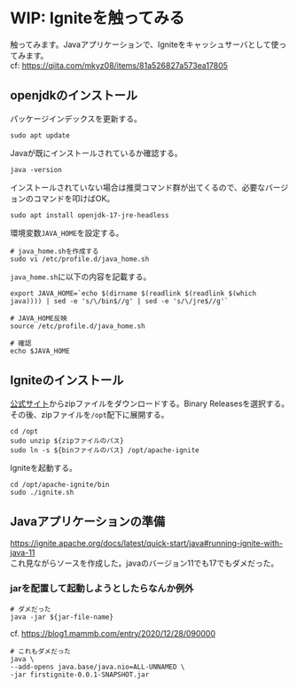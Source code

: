 # WIP: Igniteを触ってみる
触ってみます。Javaアプリケーションで、Igniteをキャッシュサーバとして使ってみます。  
cf: https://qiita.com/mkyz08/items/81a526827a573ea17805

## openjdkのインストール

パッケージインデックスを更新する。
```
sudo apt update
```

Javaが既にインストールされているか確認する。
```
java -version
```

インストールされていない場合は推奨コマンド群が出てくるので、必要なバージョンのコマンドを叩けばOK。
```
sudo apt install openjdk-17-jre-headless
```

環境変数`JAVA_HOME`を設定する。
```
# java_home.shを作成する
sudo vi /etc/profile.d/java_home.sh
```

`java_home.sh`に以下の内容を記載する。
```
export JAVA_HOME=`echo $(dirname $(readlink $(readlink $(which java)))) | sed -e 's/\/bin$//g' | sed -e 's/\/jre$//g'`
```

```
# JAVA_HOME反映
source /etc/profile.d/java_home.sh

# 確認
echo $JAVA_HOME
```

## Igniteのインストール

[公式サイト](https://ignite.apache.org/download.cgi)からzipファイルをダウンロードする。Binary Releasesを選択する。その後、zipファイルを`/opt`配下に展開する。
```
cd /opt
sudo unzip ${zipファイルのパス}
sudo ln -s ${binファイルのパス} /opt/apache-ignite
```

Igniteを起動する。
```
cd /opt/apache-ignite/bin
sudo ./ignite.sh
```

## Javaアプリケーションの準備
https://ignite.apache.org/docs/latest/quick-start/java#running-ignite-with-java-11  
これ見ながらソースを作成した。javaのバージョン11でも17でもダメだった。

### jarを配置して起動しようとしたらなんか例外

```
# ダメだった
java -jar ${jar-file-name}
```
cf. https://blog1.mammb.com/entry/2020/12/28/090000  


```
# これもダメだった
java \
--add-opens java.base/java.nio=ALL-UNNAMED \
-jar firstignite-0.0.1-SNAPSHOT.jar
```
